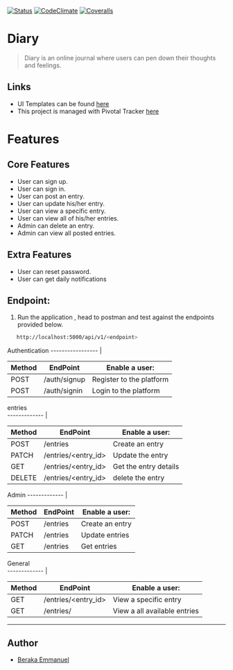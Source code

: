 
[![Status](https://travis-ci.org/rstacruz/REPO.svg?branch=master)](https://travis-ci.org/rstacruz/REPO)
[![CodeClimate](http://img.shields.io/codeclimate/github/rstacruz/REPO.svg?style=flat)](https://codeclimate.com/github/rstacruz/REPO 
"CodeClimate")
[![Coveralls](http://img.shields.io/coveralls/rstacruz/REPO.svg?style=flat)](https://coveralls.io/r/rstacruz/REPO)



# Diary

> Diary is an online journal where users can pen down their thoughts and feelings. 



## Links
- UI Templates can be found [here](http://blessberry.github.io/diary/UI/login.html)
- This project is managed with Pivotal Tracker [here](https://www.pivotaltracker.com/n/projects/2406365)

# Features

## Core Features
- User can sign up.
- User can sign in.
- User can post an entry.
- User can update his/her entry.
- User can view a specific entry.
- User can view all of his/her entries.
- Admin can delete an entry.
- Admin can view all posted entries.

## Extra Features

- User can reset password.
- User can get daily notifications


## Endpoint:
1. Run the application , head to postman and test against the endpoints provided below.

 ```bash
    http://localhost:5000/api/v1/<endpoint>
```
Authentication
----------------- |

Method        | EndPoint      | Enable a user: |
------------- | ------------- | ---------------
POST  | /auth/signup  | Register to the platform  |
POST  | /auth/signin  | Login to the platform |


entries                                                
------------- |										

Method        | EndPoint      | Enable a user: |	
------------- | ------------- | ---------------		
POST  | /entries  | Create an entry   |				
PATCH | /entries/<entry_id>  | Update the entry |	
GET | /entries/<entry_id>  | Get the entry details |
DELETE | /entries/<entry_id>  | delete the entry |	

Admin
------------- |

Method        | EndPoint      | Enable a user: |
------------- | ------------- | ---------------
POST  | /entries | Create an entry |
PATCH  | /entries | Update entries |
GET  | /entries | Get entries |

General												
------------- |										

Method        | EndPoint      | Enable a user: |	
------------- | ------------- | ---------------		
GET  | /entries/<entry_id>  | View a specific entry |
GET  | /entries/  | View a all available entries |	


---

## Author
- [Beraka Emmanuel](https://github.com/blessberry)